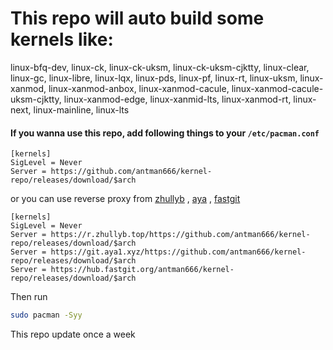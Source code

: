 # This repo will auto build some kernels like:

linux-bfq-dev, linux-ck, linux-ck-uksm, linux-ck-uksm-cjktty, linux-clear, linux-gc, linux-libre, linux-lqx, linux-pds, linux-pf, linux-rt, linux-uksm, linux-xanmod, linux-xanmod-anbox, linux-xanmod-cacule, linux-xanmod-cacule-uksm-cjktty, linux-xanmod-edge, linux-xanmid-lts, linux-xanmod-rt, linux-next, linux-mainline, linux-lts

#### If you wanna use this repo, add following things to your `/etc/pacman.conf`

```
[kernels]
SigLevel = Never
Server = https://github.com/antman666/kernel-repo/releases/download/$arch
```

or you can use reverse proxy from [zhullyb](https://zhullyb.top) , [aya](https://github.com/Brx86) , [fastgit](https://fastgit.org)

```
[kernels]
SigLevel = Never
Server = https://r.zhullyb.top/https://github.com/antman666/kernel-repo/releases/download/$arch
Server = https://git.aya1.xyz/https://github.com/antman666/kernel-repo/releases/download/$arch
Server = https://hub.fastgit.org/antman666/kernel-repo/releases/download/$arch
```

Then run

```bash
sudo pacman -Syy
```

This repo update once a week

